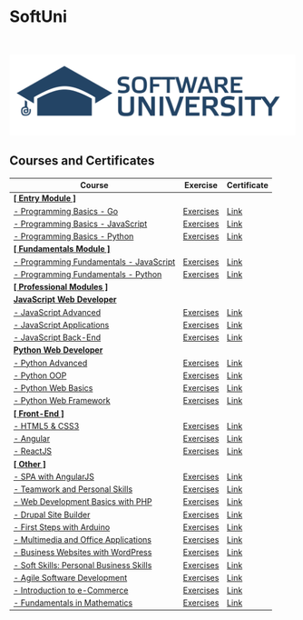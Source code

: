 # SoftUni

<br/>

<a href="https://softuni.bg/trainings/courses" rel="Courses">![SoftUni Logo][logo]<a/>

[logo]: https://github.com/AniSoft/SoftUni/blob/main/Pictures/SoftUni-Logo-Flat.png "SoftUni-Logo-Flat"

## Courses and Certificates

|**Course**|**Exercise**|**Certificate**| 
|---|---|---|
|<a href="https://softuni.bg/trainings/courses" > **[ Entry Module ]** </a>|  
|<a href="https://softuni.bg/"> - Programming Basics - Go </a>|<a href="https://github.com/AniSoft/SoftUni"> Exercises </a>|<a href="https://softuni.bg/certificates/details/127959/6f2906c2"> Link</a>|
|<a href="https://softuni.bg/"> - Programming Basics - JavaScript </a>|<a href="https://github.com/AniSoft/SoftUni"> Exercises </a>|<a href="https://softuni.bg/certificates/details/102192/fce688e6"> Link </a>|
|<a href="https://softuni.bg/"> - Programming Basics - Python </a>|<a href="https://github.com/AniSoft/SoftUni"> Exercises </a>|<a href="https://softuni.bg/certificates/details/71973/ac18edc1"> Link </a>| 
|<a href="https://softuni.bg/trainings/courses" > **[ Fundamentals Module ]** </a>|  
|<a href="https://softuni.bg/" > - Programming Fundamentals - JavaScript </a>|<a href="https://github.com/AniSoft/SoftUni"> Exercises </a>|<a href="https://softuni.bg/certificates/details/111122/f99090d3"> Link </a>|
|<a href="https://softuni.bg/" > - Programming Fundamentals - Python</a>|<a href="https://github.com/AniSoft/SoftUni"> Exercises </a>|<a href="https://softuni.bg/certificates/details/79168/af7de648"> Link </a>|
|<a href="https://softuni.bg/trainings/courses" > **[ Professional Modules ]** </a>|  
|<a href="https://softuni.bg/trainings/courses" > **JavaScript Web Developer** </a>|  
|<a href="https://softuni.bg/" > - JavaScript Advanced </a>|<a href="https://github.com/AniSoft/SoftUni"> Exercises </a>|<a href="https://softuni.bg/certificates/details/126485/eebfbde5"> Link </a>|
|<a href="https://softuni.bg/" > - JavaScript Applications </a>|<a href="https://github.com/AniSoft/SoftUni"> Exercises </a>|<a href="https://softuni.bg/certificates/details/120782/81644b00"> Link </a>|
|<a href="https://softuni.bg/" > - JavaScript Back-End </a>|<a href="https://github.com/AniSoft/SoftUni"> Exercises </a>|<a href="https://softuni.bg/certificates/details/127451/af077167"> Link </a>|
|<a href="https://softuni.bg/trainings/courses" > **Python Web Developer** </a>|  
|<a href="https://softuni.bg/" > - Python Advanced </a>|<a href="https://github.com/AniSoft/SoftUni"> Exercises </a>|<a href="https://softuni.bg/certificates/details/83506/386530e1"> Link </a>|
|<a href="https://softuni.bg/" > - Python OOP </a>|<a href="https://github.com/AniSoft/SoftUni"> Exercises </a>|<a href="https://softuni.bg/certificates/details/87399/017d37c9"> Link </a>|
|<a href="https://softuni.bg/" > - Python Web Basics </a>|<a href="https://github.com/AniSoft/SoftUni"> Exercises </a>|<a href="https://softuni.bg/certificates/"> Link </a>|
|<a href="https://softuni.bg/" > - Python Web Framework </a>|<a href="https://github.com/AniSoft/SoftUni"> Exercises </a>|<a href="https://softuni.bg/certificates/"> Link </a>|
|<a href="https://softuni.bg/trainings/courses" > **[ Front-End ]** </a>|
|<a href="https://softuni.bg/" > - HTML5 & CSS3 </a>|<a href="https://github.com/AniSoft/SoftUni"> Exercises </a>|<a href="https://softuni.bg/certificates/"> Link </a>|
|<a href="https://softuni.bg/" > - Angular </a>|<a href="https://github.com/AniSoft/SoftUni"> Exercises </a>|<a href="https://softuni.bg/certificates/"> Link </a>|
|<a href="https://softuni.bg/" > - ReactJS </a>|<a href="https://github.com/AniSoft/SoftUni"> Exercises </a>|<a href="https://softuni.bg/certificates/"> Link </a>|
|<a href="https://softuni.bg/trainings/courses" > **[ Other ]** </a>|
|<a href="https://softuni.bg/" > - SPA with AngularJS </a>|<a href="https://github.com/AniSoft/SoftUni"> Exercises </a>|<a href="https://softuni.bg/certificates/details/2642/0ca9ef83"> Link </a>|
|<a href="https://softuni.bg/" > - Teamwork and Personal Skills </a>|<a href="https://github.com/AniSoft/SoftUni"> Exercises </a>|<a href="https://softuni.bg/certificates/details/3584/49b34ef0"> Link </a>|
|<a href="https://softuni.bg/" > - Web Development Basics with PHP </a>|<a href="https://github.com/AniSoft/SoftUni"> Exercises </a>|<a href="https://softuni.bg/certificates/details/5153/e31e19e5"> Link </a>|
|<a href="https://softuni.bg/" > - Drupal Site Builder </a>|<a href="https://github.com/AniSoft/SoftUni"> Exercises </a>|<a href="https://softuni.bg/certificates/details/6894/5554f600"> Link </a>|
|<a href="https://softuni.bg/" > - First Steps with Arduino </a>|<a href="https://github.com/AniSoft/SoftUni"> Exercises </a>|<a href="https://softuni.bg/certificates/details/9036/94afe492"> Link </a>|
|<a href="https://softuni.bg/" > - Multimedia and Office Applications </a>|<a href="https://github.com/AniSoft/SoftUni"> Exercises </a>|<a href="https://softuni.bg/certificates/details/9256/ccf34f80"> Link </a>|
|<a href="https://softuni.bg/" > - Business Websites with WordPress </a>|<a href="https://github.com/AniSoft/SoftUni"> Exercises </a>|<a href="https://softuni.bg/certificates/details/10174/292a4157"> Link </a>|
|<a href="https://softuni.bg/" > - Soft Skills: Personal Business Skills </a>|<a href="https://github.com/AniSoft/SoftUni"> Exercises </a>|<a href="https://softuni.bg/certificates/details/10468/2a22cfd0"> Link </a>|
|<a href="https://softuni.bg/" > - Agile Software Development </a>|<a href="https://github.com/AniSoft/SoftUni"> Exercises </a>|<a href="https://softuni.bg/certificates/details/12464/f5bbc105"> Link </a>|
|<a href="https://softuni.bg/" > - Introduction to e-Commerce </a>|<a href="https://github.com/AniSoft/SoftUni"> Exercises </a>|<a href="https://softuni.bg/certificates/details/12944/1a349c19"> Link </a>|
|<a href="https://softuni.bg/" > - Fundamentals in Mathematics </a>|<a href="https://github.com/AniSoft/SoftUni"> Exercises </a>|<a href="https://softuni.bg/certificates/details/135858/3fc6bd6f"> Link </a>|
